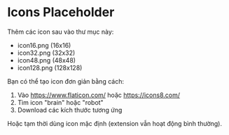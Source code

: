 # Icons Placeholder

Thêm các icon sau vào thư mục này:
- icon16.png (16x16)
- icon32.png (32x32)
- icon48.png (48x48)
- icon128.png (128x128)

Bạn có thể tạo icon đơn giản bằng cách:
1. Vào https://www.flaticon.com/ hoặc https://icons8.com/
2. Tìm icon "brain" hoặc "robot"
3. Download các kích thước tương ứng

Hoặc tạm thời dùng icon mặc định (extension vẫn hoạt động bình thường).
